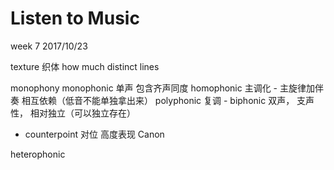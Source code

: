 # Listen to Music 
week 7 2017/10/23

texture 织体
how much distinct lines 

monophony monophonic 单声 包含齐声同度
homophonic 主调化 - 主旋律加伴奏 相互依赖（低音不能单独拿出来）
polyphonic 复调 - biphonic 双声， 支声性， 相对独立（可以独立存在）
- counterpoint 对位 高度表现 Canon

heterophonic 


